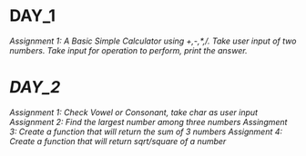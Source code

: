 # DAY_1
<i>Assignment 1: A Basic Simple Calculator using +,-,*,/. Take user input of two numbers. Take input for operation to perform, print the answer.<i>

# DAY_2
<i>Assignment 1: Check Vowel or Consonant, take char as user input<i>
<i>Assignment 2: Find the largest number among three numbers<i>
<i>Assingment 3: Create a function that will return the sum of 3 numbers<i>
<i>Assignment 4: Create a function that will return sqrt/square of a number<i>
